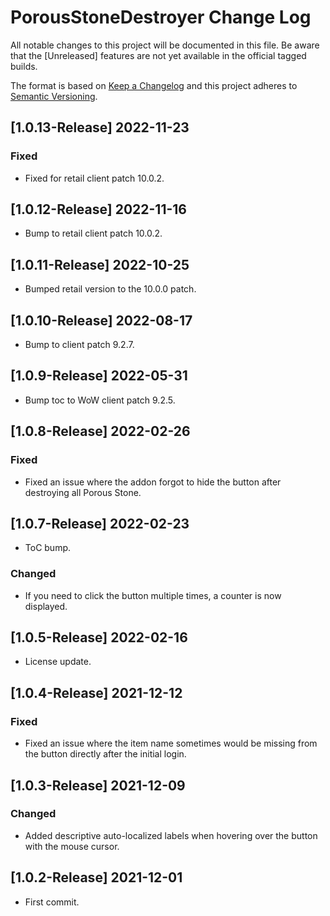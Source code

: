 # PorousStoneDestroyer Change Log
All notable changes to this project will be documented in this file. Be aware that the [Unreleased] features are not yet available in the official tagged builds.

The format is based on [Keep a Changelog](http://keepachangelog.com/)
and this project adheres to [Semantic Versioning](http://semver.org/).

## [1.0.13-Release] 2022-11-23
### Fixed
- Fixed for retail client patch 10.0.2.

## [1.0.12-Release] 2022-11-16
- Bump to retail client patch 10.0.2.

## [1.0.11-Release] 2022-10-25
- Bumped retail version to the 10.0.0 patch.

## [1.0.10-Release] 2022-08-17
- Bump to client patch 9.2.7.

## [1.0.9-Release] 2022-05-31
- Bump toc to WoW client patch 9.2.5.

## [1.0.8-Release] 2022-02-26
### Fixed
- Fixed an issue where the addon forgot to hide the button after destroying all Porous Stone.

## [1.0.7-Release] 2022-02-23
- ToC bump.

### Changed
- If you need to click the button multiple times, a counter is now displayed.

## [1.0.5-Release] 2022-02-16
- License update.

## [1.0.4-Release] 2021-12-12
### Fixed
- Fixed an issue where the item name sometimes would be missing from the button directly after the initial login.

## [1.0.3-Release] 2021-12-09
### Changed
- Added descriptive auto-localized labels when hovering over the button with the mouse cursor.

## [1.0.2-Release] 2021-12-01
- First commit.
